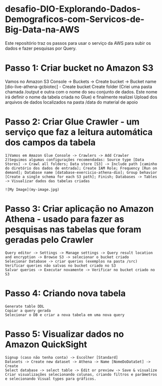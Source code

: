 # desafio-DIO-Explorando-Dados-Demograficos-com-Servicos-de-Big-Data-na-AWS

Este repositório traz os passos para usar o serviço da AWS para subir os dados e fazer pesquisas por Query.

# Passo 1: Criar bucket no Amazon S3

  Vamos no Amazon S3 Console -> Buckets -> Create bucket -> Bucket name [dio-live-athena-gcbiotec] - Create bucket
  Create folder (Criei uma pasta chamada /output e outra com o nome do seu conjunto de dados. Este nome irá definir o nome da tabela criada no Glue) e finalmente realizei Upload dos arquivos de dados localizados na pasta /data do material de apoio

# Passo 2: Criar Glue Crawler - um serviço que faz a leitura automática dos campos da tabela

    1)Vamos em Amazon Glue Console -> Crawlers -> Add Crawler
    2)Seguimos algumas configurações recomendadas: Source type [Data Stores] -> Crawl all folders; Data store [S3] -> Include path [caminho do diretório dos dados de entrada]; Create IAM Role; Frequency [Run on demand]; Database name [database-exercicio-athena-dio]; Group behavior [Create a single schema for each S3 path]; Finish; Databases -> Tables -> Visualizar dados das tabelas criadas
    
    ![My Image](my-image.jpg)
    
 # Passo 3: Criar aplicação no Amazon Athena - usado para fazer as pesquisas nas tabelas que foram geradas pelo Crawler

    Query editor -> Settings -> Manage settings -> Query result location and encryption -> Browse S3 -> selecionar o bucket criado
    Selecionar Database -> criar queries (exemplos na pasta /src)
    Verificar queries não salvas no bucket criado no S3
    Salvar queries -> Executar novamente -> Verificar no bucket criado no S3
    
 # Passo 4: Criando nova tabela

    Generate table DDL
    Copiar a query gerada
    Selecionar o DB e criar a nova tabela em uma nova query
   
 # Passo 5: Visualizar dados no Amazon QuickSight

    Signup (caso não tenha conta) -> Escolher [Standard]
    Datasets -> Create new dataset -> Athena -> Name [NomeDoDataSet] -> Create
    Select database -> select table -> Edit or preview -> Save & visualize
    Criar visualizações selecionando colunas, criando filtros e parâmetros e selecionando Visual types para gráficos.
  
